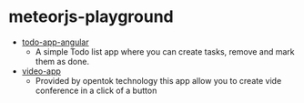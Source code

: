 # meteorjs-playground

- [todo-app-angular]()
  - A simple Todo list app where you can create tasks, remove and mark them as done.
- [video-app]()
  - Provided by opentok technology this app allow you to create vide conference
  in a click of a button
